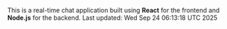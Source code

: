 This is a real-time chat application built using **React** for the frontend and **Node.js** for the backend.
Last updated: Wed Sep 24 06:13:18 UTC 2025
